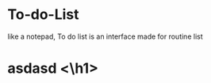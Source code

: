 # To-do-List
like a notepad, To do list is an interface made for routine list

<!DOCTYPE html>
<html>
  <body>
    <h1>
      asdasd
    <\h1>
      
  </body>
</html>
